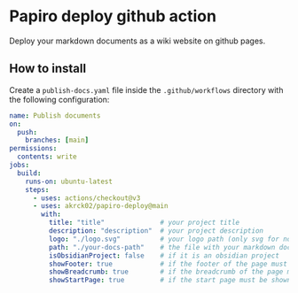 # Papiro deploy github action
Deploy your markdown documents as a wiki website on github pages.

## How to install
Create a `publish-docs.yaml` file inside the `.github/workflows` directory with the following configuration:


```yaml
name: Publish documents
on:
  push:
    branches: [main]
permissions:
  contents: write
jobs:
  build:
    runs-on: ubuntu-latest
    steps:
      - uses: actions/checkout@v3
      - uses: akrck02/papiro-deploy@main
        with:
          title: "title"              # your project title
          description: "description"  # your project description
          logo: "./logo.svg"          # your logo path (only svg for now)
          path: "./your-docs-path"    # the file with your markdown documents
          isObsidianProject: false    # if it is an obsidian project
          showFooter: true            # if the footer of the page must be shown
          showBreadcrumb: true        # if the breadcrumb of the page must be shown
          showStartPage: true         # if the start page must be shown

```

